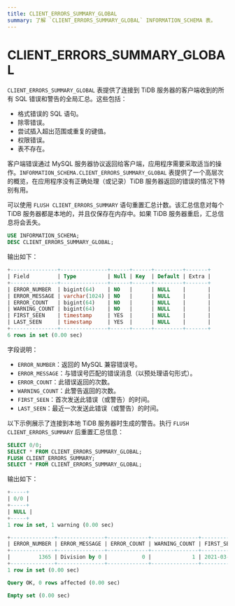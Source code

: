 ```yaml
---
title: CLIENT_ERRORS_SUMMARY_GLOBAL
summary: 了解 `CLIENT_ERRORS_SUMMARY_GLOBAL` INFORMATION_SCHEMA 表。
---
```


# CLIENT_ERRORS_SUMMARY_GLOBAL

`CLIENT_ERRORS_SUMMARY_GLOBAL` 表提供了连接到 TiDB 服务器的客户端收到的所有 SQL 错误和警告的全局汇总。这些包括：

* 格式错误的 SQL 语句。
* 除零错误。
* 尝试插入超出范围或重复的键值。
* 权限错误。
* 表不存在。

客户端错误通过 MySQL 服务器协议返回给客户端，应用程序需要采取适当的操作。`INFORMATION_SCHEMA.CLIENT_ERRORS_SUMMARY_GLOBAL` 表提供了一个高层次的概览，在应用程序没有正确处理（或记录）TiDB 服务器返回的错误的情况下特别有用。

可以使用 `FLUSH CLIENT_ERRORS_SUMMARY` 语句重置汇总计数。该汇总信息对每个 TiDB 服务器都是本地的，并且仅保存在内存中。如果 TiDB 服务器重启，汇总信息将会丢失。

```sql
USE INFORMATION_SCHEMA;
DESC CLIENT_ERRORS_SUMMARY_GLOBAL;
```

输出如下：

```sql
+---------------+---------------+------+------+---------+-------+
| Field         | Type          | Null | Key  | Default | Extra |
+---------------+---------------+------+------+---------+-------+
| ERROR_NUMBER  | bigint(64)    | NO   |      | NULL    |       |
| ERROR_MESSAGE | varchar(1024) | NO   |      | NULL    |       |
| ERROR_COUNT   | bigint(64)    | NO   |      | NULL    |       |
| WARNING_COUNT | bigint(64)    | NO   |      | NULL    |       |
| FIRST_SEEN    | timestamp     | YES  |      | NULL    |       |
| LAST_SEEN     | timestamp     | YES  |      | NULL    |       |
+---------------+---------------+------+------+---------+-------+
6 rows in set (0.00 sec)
```

字段说明：

* `ERROR_NUMBER`：返回的 MySQL 兼容错误号。
* `ERROR_MESSAGE`：与错误号匹配的错误消息（以预处理语句形式）。
* `ERROR_COUNT`：此错误返回的次数。
* `WARNING_COUNT`：此警告返回的次数。
* `FIRST_SEEN`：首次发送此错误（或警告）的时间。
* `LAST_SEEN`：最近一次发送此错误（或警告）的时间。

以下示例展示了连接到本地 TiDB 服务器时生成的警告。执行 `FLUSH CLIENT_ERRORS_SUMMARY` 后重置汇总信息：

```sql
SELECT 0/0;
SELECT * FROM CLIENT_ERRORS_SUMMARY_GLOBAL;
FLUSH CLIENT_ERRORS_SUMMARY;
SELECT * FROM CLIENT_ERRORS_SUMMARY_GLOBAL;
```

输出如下：

```sql
+-----+
| 0/0 |
+-----+
| NULL |
+-----+
1 row in set, 1 warning (0.00 sec)

+--------------+---------------+-------------+---------------+---------------------+---------------------+
| ERROR_NUMBER | ERROR_MESSAGE | ERROR_COUNT | WARNING_COUNT | FIRST_SEEN          | LAST_SEEN           |
+--------------+---------------+-------------+---------------+---------------------+---------------------+
|         1365 | Division by 0 |           0 |             1 | 2021-03-18 13:10:51 | 2021-03-18 13:10:51 |
+--------------+---------------+-------------+---------------+---------------------+---------------------+
1 row in set (0.00 sec)

Query OK, 0 rows affected (0.00 sec)

Empty set (0.00 sec)
```
